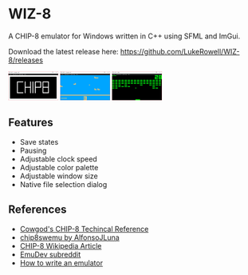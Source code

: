 # WIZ-8 #
A CHIP-8 emulator for Windows written in C++ using SFML and ImGui.

Download the latest release here: https://github.com/LukeRowell/WIZ-8/releases

<img src="https://github.com/LukeRowell/WIZ-8/blob/master/images/pic1.PNG" width="100">
<img src="https://github.com/LukeRowell/WIZ-8/blob/master/images/pic2.PNG" width="100">
<img src="https://github.com/LukeRowell/WIZ-8/blob/master/images/pic3.PNG" width="100">

## Features ##
* Save states
* Pausing
* Adjustable clock speed
* Adjustable color palette
* Adjustable window size
* Native file selection dialog

## References ##
* [Cowgod's CHIP-8 Techincal Reference](http://devernay.free.fr/hacks/chip8/C8TECH10.HTM)
* [chip8swemu by AlfonsoJLuna](https://github.com/AlfonsoJLuna/chip8swemu)
* [CHIP-8 Wikipedia Article](https://en.wikipedia.org/wiki/CHIP-8)
* [EmuDev subreddit](https://www.reddit.com/r/EmuDev/)
* [How to write an emulator](http://www.multigesture.net/articles/how-to-write-an-emulator-chip-8-interpreter/)
